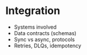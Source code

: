 # Integration
- Systems involved
- Data contracts (schemas)
- Sync vs async, protocols
- Retries, DLQs, idempotency
